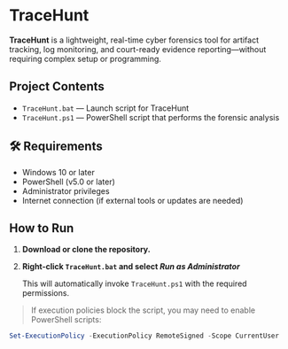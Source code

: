 # TraceHunt

**TraceHunt** is a lightweight, real-time cyber forensics tool for artifact tracking, log monitoring, and court-ready evidence reporting—without requiring complex setup or programming.

## Project Contents
- `TraceHunt.bat` — Launch script for TraceHunt
- `TraceHunt.ps1` — PowerShell script that performs the forensic analysis

## 🛠 Requirements
- Windows 10 or later  
- PowerShell (v5.0 or later)  
- Administrator privileges  
- Internet connection (if external tools or updates are needed)  

##  How to Run

1. **Download or clone the repository.**

2. **Right-click `TraceHunt.bat` and select _Run as Administrator_**

   This will automatically invoke `TraceHunt.ps1` with the required permissions.

> If execution policies block the script, you may need to enable PowerShell scripts:
```powershell
Set-ExecutionPolicy -ExecutionPolicy RemoteSigned -Scope CurrentUser
